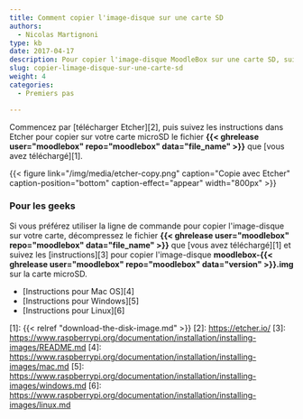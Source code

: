 ```yaml
---
title: Comment copier l'image-disque sur une carte SD
authors:
  - Nicolas Martignoni
type: kb
date: 2017-04-17
description: Pour copier l'image-disque MoodleBox sur une carte SD, suivez ces instructions.
slug: copier-limage-disque-sur-une-carte-sd
weight: 4
categories:
  - Premiers pas

---
```

Commencez par [télécharger Etcher][2], puis suivez les instructions dans Etcher pour copier sur votre carte microSD le fichier __{{< ghrelease user="moodlebox" repo="moodlebox" data="file_name" >}}__ que [vous avez téléchargé][1].

{{< figure link="/img/media/etcher-copy.png" caption="Copie avec Etcher" caption-position="bottom" caption-effect="appear" width="800px" >}}

### Pour les geeks

Si vous préférez utiliser la ligne de commande pour copier l'image-disque sur votre carte, décompressez le fichier __{{< ghrelease user="moodlebox" repo="moodlebox" data="file_name" >}}__ que [vous avez téléchargé][1] et suivez les [instructions][3] pour copier l'image-disque __moodlebox-{{< ghrelease user="moodlebox" repo="moodlebox" data="version" >}}.img__ sur la carte microSD.

  * [Instructions pour Mac OS][4]
  * [Instructions pour Windows][5]
  * [Instructions pour Linux][6]

 [1]: {{< relref "download-the-disk-image.md" >}}
 [2]: https://etcher.io/
 [3]: https://www.raspberrypi.org/documentation/installation/installing-images/README.md
 [4]: https://www.raspberrypi.org/documentation/installation/installing-images/mac.md
 [5]: https://www.raspberrypi.org/documentation/installation/installing-images/windows.md
 [6]: https://www.raspberrypi.org/documentation/installation/installing-images/linux.md
